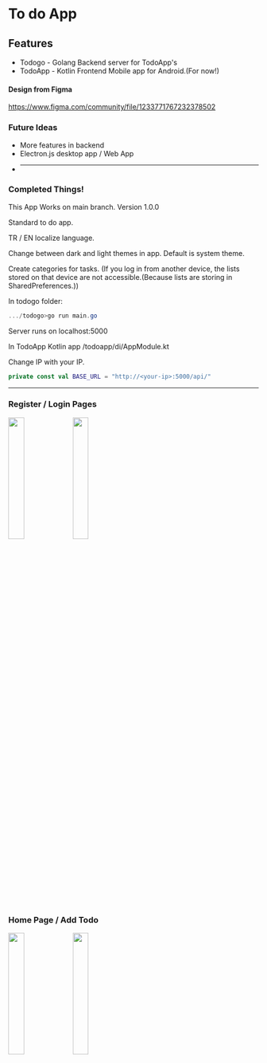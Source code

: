 # To do App
 
## Features
* Todogo - Golang Backend server for TodoApp's
* TodoApp - Kotlin Frontend Mobile app for Android.(For now!)

#### Design from Figma
https://www.figma.com/community/file/1233771767232378502

### Future Ideas
* More features in backend
* Electron.js desktop app / Web App
* ----

### Completed Things!
This App Works on main branch.
Version 1.0.0


Standard to do app.

TR / EN localize language.

Change between dark and light themes in app. Default is system theme.

Create categories for tasks. (If you log in from another device, the lists stored on that device are not accessible.(Because lists are storing in SharedPreferences.))


In todogo folder: 
```powershell
.../todogo>go run main.go
```
Server runs on localhost:5000

In TodoApp Kotlin app /todoapp/di/AppModule.kt

Change IP with your IP.

```kotlin
private const val BASE_URL = "http://<your-ip>:5000/api/"
```

----------------------
### Register / Login Pages
<img src="https://github.com/MelihcanSrky/TodoApp/assets/62643822/9c0e1409-62b2-4087-9909-400f3798be2c" width=25% height=25%>
<img src="https://github.com/MelihcanSrky/TodoApp/assets/62643822/21cce221-c0cc-41ac-882c-e73f748d2147" width=25% height=25%>

### Home Page / Add Todo
<img src="https://github.com/MelihcanSrky/TodoApp/assets/62643822/e36b31d7-61d8-45ea-8457-a51ebb370688" width=25% height=25%>
<img src="https://github.com/MelihcanSrky/TodoApp/assets/62643822/a9cc760c-6c3b-428a-acf2-37e2f9d29e39" width=25% height=25%>


